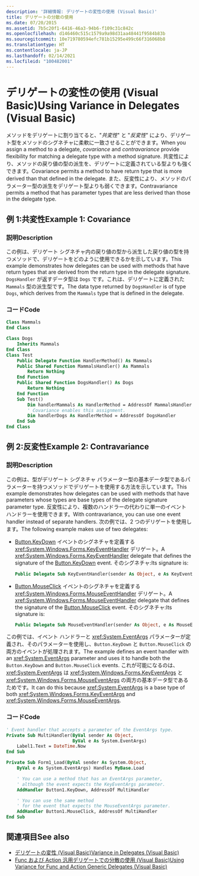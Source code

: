 ```yaml
---
description: '詳細情報: デリゲートの変性の使用 (Visual Basic)'
title: デリゲートの分散の使用
ms.date: 07/20/2015
ms.assetid: 7b5c20f1-6416-46a3-94b6-f109c31c842c
ms.openlocfilehash: d146460c515c1579a9a98d31aa48441f9584b83b
ms.sourcegitcommit: 10e719780594efc781b15295e499c66f316068b8
ms.translationtype: HT
ms.contentlocale: ja-JP
ms.lasthandoff: 02/14/2021
ms.locfileid: "100482001"
---
```

# <a name="using-variance-in-delegates-visual-basic"></a><span data-ttu-id="f1262-103">デリゲートの変性の使用 (Visual Basic)</span><span class="sxs-lookup"><span data-stu-id="f1262-103">Using Variance in Delegates (Visual Basic)</span></span>

<span data-ttu-id="f1262-104">メソッドをデリゲートに割り当てると、"*共変性*" と "*反変性*" により、デリゲート型をメソッドのシグネチャに柔軟に一致させることができます。</span><span class="sxs-lookup"><span data-stu-id="f1262-104">When you assign a method to a delegate, *covariance* and *contravariance* provide flexibility for matching a delegate type with a method signature.</span></span> <span data-ttu-id="f1262-105">共変性により、メソッドの戻り値の型の派生を、デリゲートに定義されている型よりも強くできます。</span><span class="sxs-lookup"><span data-stu-id="f1262-105">Covariance permits a method to have return type that is more derived than that defined in the delegate.</span></span> <span data-ttu-id="f1262-106">また、反変性により、メソッドのパラメーター型の派生をデリゲート型よりも弱くできます。</span><span class="sxs-lookup"><span data-stu-id="f1262-106">Contravariance permits a method that has parameter types that are less derived than those in the delegate type.</span></span>

## <a name="example-1-covariance"></a><span data-ttu-id="f1262-107">例 1:共変性</span><span class="sxs-lookup"><span data-stu-id="f1262-107">Example 1: Covariance</span></span>

### <a name="description"></a><span data-ttu-id="f1262-108">説明</span><span class="sxs-lookup"><span data-stu-id="f1262-108">Description</span></span>

<span data-ttu-id="f1262-109">この例は、デリゲート シグネチャ内の戻り値の型から派生した戻り値の型を持つメソッドで、デリゲートをどのように使用できるかを示しています。</span><span class="sxs-lookup"><span data-stu-id="f1262-109">This example demonstrates how delegates can be used with methods that have return types that are derived from the return type in the delegate signature.</span></span> <span data-ttu-id="f1262-110">`DogsHandler` が返すデータ型は `Dogs` です。これは、デリゲートに定義された `Mammals` 型の派生型です。</span><span class="sxs-lookup"><span data-stu-id="f1262-110">The data type returned by `DogsHandler` is of type `Dogs`, which derives from the `Mammals` type that is defined in the delegate.</span></span>

### <a name="code"></a><span data-ttu-id="f1262-111">コード</span><span class="sxs-lookup"><span data-stu-id="f1262-111">Code</span></span>

```vb
Class Mammals
End Class

Class Dogs
    Inherits Mammals
End Class
Class Test
    Public Delegate Function HandlerMethod() As Mammals
    Public Shared Function MammalsHandler() As Mammals
        Return Nothing
    End Function
    Public Shared Function DogsHandler() As Dogs
        Return Nothing
    End Function
    Sub Test()
        Dim handlerMammals As HandlerMethod = AddressOf MammalsHandler
        ' Covariance enables this assignment.
        Dim handlerDogs As HandlerMethod = AddressOf DogsHandler
    End Sub
End Class
```

## <a name="example-2-contravariance"></a><span data-ttu-id="f1262-112">例 2:反変性</span><span class="sxs-lookup"><span data-stu-id="f1262-112">Example 2: Contravariance</span></span>

### <a name="description"></a><span data-ttu-id="f1262-113">説明</span><span class="sxs-lookup"><span data-stu-id="f1262-113">Description</span></span>

<span data-ttu-id="f1262-114">この例は、型がデリゲート シグネチャ パラメーター型の基本データ型であるパラメーターを持つメソッドでデリゲートを使用する方法を示しています。</span><span class="sxs-lookup"><span data-stu-id="f1262-114">This example demonstrates how delegates can be used with methods that have parameters whose types are base types of the delegate signature parameter type.</span></span> <span data-ttu-id="f1262-115">反変性により、複数のハンドラーの代わりに単一のイベント ハンドラーを使用できます。</span><span class="sxs-lookup"><span data-stu-id="f1262-115">With contravariance, you can use one event handler instead of separate handlers.</span></span> <span data-ttu-id="f1262-116">次の例では、2 つのデリゲートを使用します。</span><span class="sxs-lookup"><span data-stu-id="f1262-116">The following example makes use of two delegates:</span></span>

- <span data-ttu-id="f1262-117">[Button.KeyDown](xref:System.Windows.Forms.Control.KeyDown) イベントのシグネチャを定義する <xref:System.Windows.Forms.KeyEventHandler> デリゲート。</span><span class="sxs-lookup"><span data-stu-id="f1262-117">A <xref:System.Windows.Forms.KeyEventHandler> delegate that defines the signature of the [Button.KeyDown](xref:System.Windows.Forms.Control.KeyDown) event.</span></span> <span data-ttu-id="f1262-118">そのシグネチャ:</span><span class="sxs-lookup"><span data-stu-id="f1262-118">Its signature is:</span></span>

   ```vb
   Public Delegate Sub KeyEventHandler(sender As Object, e As KeyEventArgs)
   ```

- <span data-ttu-id="f1262-119">[Button.MouseClick](xref:System.Windows.Forms.Control.MouseDown) イベントのシグネチャを定義する <xref:System.Windows.Forms.MouseEventHandler> デリゲート。</span><span class="sxs-lookup"><span data-stu-id="f1262-119">A <xref:System.Windows.Forms.MouseEventHandler> delegate that defines the signature of the [Button.MouseClick](xref:System.Windows.Forms.Control.MouseDown) event.</span></span> <span data-ttu-id="f1262-120">そのシグネチャ:</span><span class="sxs-lookup"><span data-stu-id="f1262-120">Its signature is:</span></span>

   ```vb
   Public Delegate Sub MouseEventHandler(sender As Object, e As MouseEventArgs)
   ```

<span data-ttu-id="f1262-121">この例では、イベント ハンドラーと <xref:System.EventArgs> パラメーターが定義され、そのパラメーターを使用し、`Button.KeyDown` と `Button.MouseClick` の両方のイベントが処理されます。</span><span class="sxs-lookup"><span data-stu-id="f1262-121">The example defines an event handler with an <xref:System.EventArgs> parameter and uses it to handle both the `Button.KeyDown` and `Button.MouseClick` events.</span></span> <span data-ttu-id="f1262-122">これが可能になるのは、<xref:System.EventArgs> は <xref:System.Windows.Forms.KeyEventArgs> と <xref:System.Windows.Forms.MouseEventArgs> の両方の基本データ型であるためです。</span><span class="sxs-lookup"><span data-stu-id="f1262-122">It can do this because <xref:System.EventArgs> is a base type of both <xref:System.Windows.Forms.KeyEventArgs>  and <xref:System.Windows.Forms.MouseEventArgs>.</span></span>

### <a name="code"></a><span data-ttu-id="f1262-123">コード</span><span class="sxs-lookup"><span data-stu-id="f1262-123">Code</span></span>

```vb
' Event handler that accepts a parameter of the EventArgs type.
Private Sub MultiHandler(ByVal sender As Object,
                         ByVal e As System.EventArgs)
    Label1.Text = DateTime.Now
End Sub

Private Sub Form1_Load(ByVal sender As System.Object,
    ByVal e As System.EventArgs) Handles MyBase.Load

    ' You can use a method that has an EventArgs parameter,
    ' although the event expects the KeyEventArgs parameter.
    AddHandler Button1.KeyDown, AddressOf MultiHandler

    ' You can use the same method
    ' for the event that expects the MouseEventArgs parameter.
    AddHandler Button1.MouseClick, AddressOf MultiHandler
End Sub
```

## <a name="see-also"></a><span data-ttu-id="f1262-124">関連項目</span><span class="sxs-lookup"><span data-stu-id="f1262-124">See also</span></span>

- [<span data-ttu-id="f1262-125">デリゲートの変性 (Visual Basic)</span><span class="sxs-lookup"><span data-stu-id="f1262-125">Variance in Delegates (Visual Basic)</span></span>](variance-in-delegates.md)
- [<span data-ttu-id="f1262-126">Func および Action 汎用デリゲートでの分散の使用 (Visual Basic)</span><span class="sxs-lookup"><span data-stu-id="f1262-126">Using Variance for Func and Action Generic Delegates (Visual Basic)</span></span>](using-variance-for-func-and-action-generic-delegates.md)
